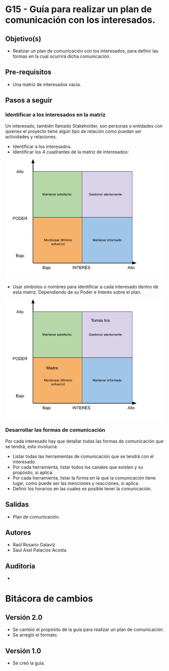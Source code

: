 # G15 - Guía para realizar un plan de comunicación con los interesados.

## Objetivo(s)

- Realizar un plan de comunicación con los interesados, para definir las formas en la cual ocurrirá dicha comunicación.

## Pre-requisitos

- Una matriz de interesados vacía.

## Pasos a seguir

### Identificar a los interesados en la matriz

Un interesado, también llamado Stakeholder, son personas o entidades con quienes el proyecto tiene algún tipo de relación como puedan ser actividades y relaciones.

- Identificar a los interesados.
- Identificar los 4 cuadrantes de la matriz de interesados:

![Matriz de interesados vacía](..//../static/img/guias/G15/matrizInteresados.png)

- Usar símbolos o nombres para identificar a cada interesado dentro de esta matriz. Dependiendo de su Poder e Interés sobre el plan.

![Matriz de interesados](../../static/img/guias/G15/matrizEjemplo.png)

### Desarrollar las formas de comunicación

Por cada interesado hay que detallar todas las formas de comunicación que se tendrá, esto involucra:

- Listar todas las herramientas de comunicación que se tendrá con el interesado.
- Por cada herramienta, listar todos los canales que existen y su propósito, si aplica.
- Por cada herramienta, listar la forma en la que la comunicación tiene lugar, como puede ser las menciones y reacciones, si aplica.
- Definir los horarios en las cuales es posible tener la comunicación.

## Salidas

- Plan de comunicación.

## Autores

- Raúl Rosario Galaviz
- Saul Axel Palacios Acosta

## Auditoría

-

# Bitácora de cambios

## Versión 2.0

- Se cambió el propósito de la guía para realizar un plan de comunicación.
- Se arregló el formato.

## Versión 1.0

- Se creó la guía.

